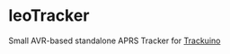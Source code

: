 leoTracker
==========

Small AVR-based standalone APRS Tracker for [Trackuino](http://www.trackuino.org/)
